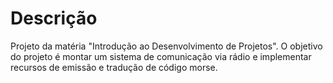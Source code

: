 # Descrição
Projeto da matéria "Introdução ao Desenvolvimento de Projetos".
O objetivo do projeto é montar um sistema de comunicação via rádio e implementar recursos de emissão e tradução de código morse.
